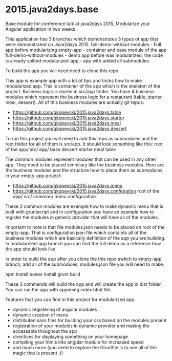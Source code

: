 # 2015.java2days.base
Base module for conference talk at java2days 2015, Modularize your Angular application in two weeks

This application has 3 branches which demonstrates 3 types of app that were demonstrated on Java2days 2015.
full-demo-without-modules - Full app before modularizing
empty-app - container and base module of the app
full-demo-without-modules - demo app before was modularized, the code is already splited
modularized-app - app with added all submodules

To build the app you will need need to clone this repo

This app is example app with a lot of tips and tricks how to make modularized app.
This is container of the app which is the skeleton of the project. Business logic is stored in src/app folder. You have 4 business modules which represent the business logic for a restaurant (table, starter, meal, dessert). All of this business modules are actually git repos:
- https://github.com/gkopevski/2015.java2days.table
- https://github.com/gkopevski/2015.java2days.starter
- https://github.com/gkopevski/2015.java2days.meal
- https://github.com/gkopevski/2015.java2days.dessert

To run this project you will need to add this repo as submodules and the root folder for all of them is src/app. It should look something like this:
root of the app/
    src/
        app/
          base
          dessert
          starter
          meal
          table
          
          
The common modules represent modules that can be used in any other app. They need to be placed simmilary like the business modules. Here are the business modules and the structure how to place them as submodules in your empty-app project:
- https://github.com/gkopevski/2015.java2days.menu
- https://github.com/gkopevski/2015.java2days.configration
 root of the app/
    src/
      common/
          menu
          configuration

These 2 common modules are example how to make dynamic menu that is built with gruntscript and in configuration you have an example how to register the modules in generic provider that will have all of the modules.

Important to note is that file modules.json needs to be placed on root of the empty-app. That is configuration json file which containts all of the business modules which are basically definition of the app you are building. In modularized-app branch you can find the full demo as a reference how the app should look like.


In order to build the app after you clone the this repo swtich to empty-app branch, add all of the submodules, modules.json file you will need to make:

npm install
bower install
grunt build

These 3 commands will build the app and will create the app in dist folder. You can run the app with oppening index.html file.

Features that you can find in this project for modularized app:
- dynamic registering of angular modules
- dynamic creation of menu
- distributed sass files for building your css based on the modules present
- registration of your modules in dynamic provider and making the accessable thoughout the app
- directives for displaying something on your homepage
- compiling your htmls into angular module for increased speed
- and much more (you need to explore the Gruntfile.js to see all of the magic that is present :)) 





